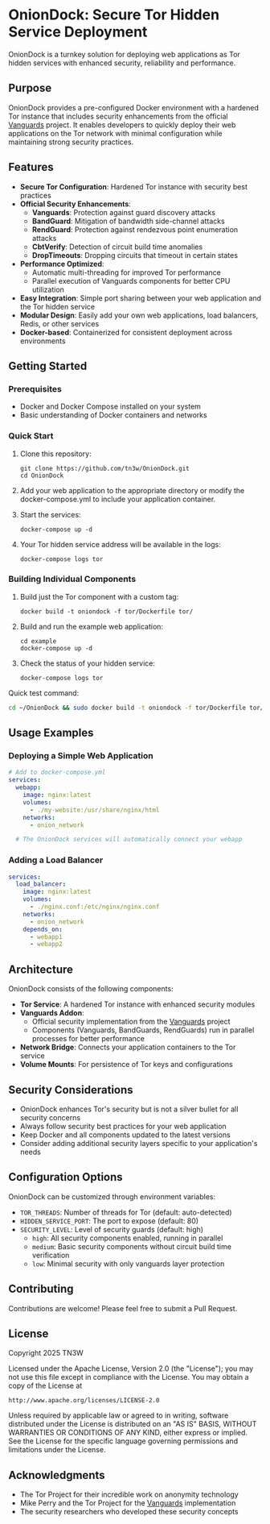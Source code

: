 # OnionDock: Secure Tor Hidden Service Deployment

OnionDock is a turnkey solution for deploying web applications as Tor hidden services with enhanced security, reliability and performance.

## Purpose

OnionDock provides a pre-configured Docker environment with a hardened Tor instance that includes security enhancements from the official [Vanguards](https://github.com/mikeperry-tor/vanguards) project. It enables developers to quickly deploy their web applications on the Tor network with minimal configuration while maintaining strong security practices.

## Features

- **Secure Tor Configuration**: Hardened Tor instance with security best practices
- **Official Security Enhancements**:
  - **Vanguards**: Protection against guard discovery attacks
  - **BandGuard**: Mitigation of bandwidth side-channel attacks
  - **RendGuard**: Protection against rendezvous point enumeration attacks
  - **CbtVerify**: Detection of circuit build time anomalies
  - **DropTimeouts**: Dropping circuits that timeout in certain states
- **Performance Optimized**: 
  - Automatic multi-threading for improved Tor performance
  - Parallel execution of Vanguards components for better CPU utilization
- **Easy Integration**: Simple port sharing between your web application and the Tor hidden service
- **Modular Design**: Easily add your own web applications, load balancers, Redis, or other services
- **Docker-based**: Containerized for consistent deployment across environments

## Getting Started

### Prerequisites

- Docker and Docker Compose installed on your system
- Basic understanding of Docker containers and networks

### Quick Start

1. Clone this repository:
   ```
   git clone https://github.com/tn3w/OnionDock.git
   cd OnionDock
   ```

2. Add your web application to the appropriate directory or modify the docker-compose.yml to include your application container.

3. Start the services:
   ```
   docker-compose up -d
   ```

4. Your Tor hidden service address will be available in the logs:
   ```
   docker-compose logs tor
   ```

### Building Individual Components

1. Build just the Tor component with a custom tag:
   ```
   docker build -t oniondock -f tor/Dockerfile tor/
   ```

2. Build and run the example web application:
   ```
   cd example
   docker-compose up -d
   ```

3. Check the status of your hidden service:
   ```
   docker-compose logs tor
   ```

Quick test command:
```bash
cd ~/OnionDock && sudo docker build -t oniondock -f tor/Dockerfile tor/ && cd example && sudo docker-compose down && sudo docker-compose up -d
```

## Usage Examples

### Deploying a Simple Web Application

```yaml
# Add to docker-compose.yml
services:
  webapp:
    image: nginx:latest
    volumes:
      - ./my-website:/usr/share/nginx/html
    networks:
      - onion_network

  # The OnionDock services will automatically connect your webapp
```

### Adding a Load Balancer

```yaml
services:
  load_balancer:
    image: nginx:latest
    volumes:
      - ./nginx.conf:/etc/nginx/nginx.conf
    networks:
      - onion_network
    depends_on:
      - webapp1
      - webapp2
```

## Architecture

OnionDock consists of the following components:

- **Tor Service**: A hardened Tor instance with enhanced security modules
- **Vanguards Addon**: 
  - Official security implementation from the [Vanguards](https://github.com/mikeperry-tor/vanguards) project
  - Components (Vanguards, BandGuards, RendGuards) run in parallel processes for better performance
- **Network Bridge**: Connects your application containers to the Tor service
- **Volume Mounts**: For persistence of Tor keys and configurations

## Security Considerations

- OnionDock enhances Tor's security but is not a silver bullet for all security concerns
- Always follow security best practices for your web application
- Keep Docker and all components updated to the latest versions
- Consider adding additional security layers specific to your application's needs

## Configuration Options

OnionDock can be customized through environment variables:

- `TOR_THREADS`: Number of threads for Tor (default: auto-detected)
- `HIDDEN_SERVICE_PORT`: The port to expose (default: 80)
- `SECURITY_LEVEL`: Level of security guards (default: high)
  - `high`: All security components enabled, running in parallel
  - `medium`: Basic security components without circuit build time verification
  - `low`: Minimal security with only vanguards layer protection

## Contributing

Contributions are welcome! Please feel free to submit a Pull Request.

## License

Copyright 2025 TN3W

Licensed under the Apache License, Version 2.0 (the "License");
you may not use this file except in compliance with the License.
You may obtain a copy of the License at

    http://www.apache.org/licenses/LICENSE-2.0

Unless required by applicable law or agreed to in writing, software
distributed under the License is distributed on an "AS IS" BASIS,
WITHOUT WARRANTIES OR CONDITIONS OF ANY KIND, either express or implied.
See the License for the specific language governing permissions and
limitations under the License.

## Acknowledgments

- The Tor Project for their incredible work on anonymity technology
- Mike Perry and the Tor Project for the [Vanguards](https://github.com/mikeperry-tor/vanguards) implementation
- The security researchers who developed these security concepts 
